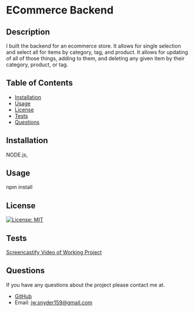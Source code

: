 #   ECommerce Backend 

  ## Description
  I built the backend for an ecommerce store. It allows for single selection and select all for items by category, tag, and product.  It allows for updating of all of those things, adding to them, and deleting any given item by their category, product, or tag.
  
  ## Table of Contents
  
  - [Installation](#installation)
  - [Usage](#usage)
  - [License](#license)
  - [Tests](#tests)
  - [Questions](#questions)
  
  
  ## Installation
  
  NODE.js, 
  
  
  ## Usage
  
  npm install
  
  
  ## License

[![License: MIT](https://img.shields.io/badge/License-MIT-blue.svg)](https://opensource.org/licenses/MIT)
  
  
  ## Tests

  [Screencastify Video of Working Project](https://watch.screencastify.com/v/VhWVSSnBEE3E2GDo95uS)
  
  
  ## Questions

  If you have any questions about the project please contact me at.
  - [GitHub](https://github.com/Jsnyder159?tab=repositories)
  - Email: jw.snyder159@gmail.com

